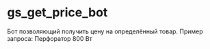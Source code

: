 # gs_get_price_bot
Бот позволяющий получить цену на определённый товар.
Пример запроса: Перфоратор 800 Вт
